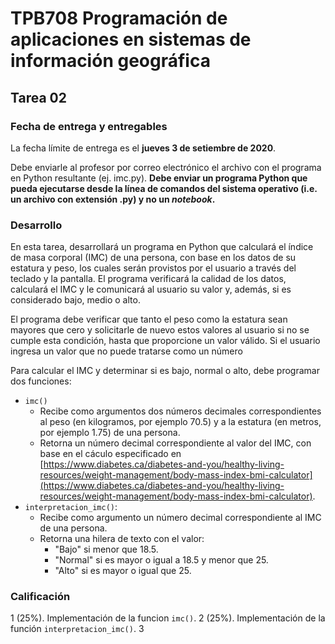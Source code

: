 # TPB708 Programación de aplicaciones en sistemas de información geográfica
## Tarea 02

### Fecha de entrega y entregables
La fecha límite de entrega es el **jueves 3 de setiembre de 2020**.

Debe enviarle al profesor por correo electrónico el archivo con el programa en Python resultante (ej. imc.py). **Debe enviar un programa Python que pueda ejecutarse desde la línea de comandos del sistema operativo (i.e. un archivo con extensión .py) y no un *notebook*.**

### Desarrollo
En esta tarea, desarrollará un programa en Python que calculará el índice de masa corporal (IMC) de una persona, con base en los datos de su estatura y peso, los cuales serán provistos por el usuario a través del teclado y la pantalla. El programa verificará la calidad de los datos, calculará el IMC y le comunicará al usuario su valor y, además, si es considerado bajo, medio o alto.

El programa debe verificar que tanto el peso como la estatura sean mayores que cero y solicitarle de nuevo estos valores al usuario si no se cumple esta condición, hasta que proporcione un valor válido. Si el usuario ingresa un valor que no puede tratarse como un número

Para calcular el IMC y determinar si es bajo, normal o alto, debe programar dos funciones:
- ```imc()```
    - Recibe como argumentos dos números decimales correspondientes al peso (en kilogramos, por ejemplo 70.5) y a la estatura (en metros, por ejemplo 1.75) de una persona.
    - Retorna un número decimal correspondiente al valor del IMC, con base en el cáculo especificado en [https://www.diabetes.ca/diabetes-and-you/healthy-living-resources/weight-management/body-mass-index-bmi-calculator](https://www.diabetes.ca/diabetes-and-you/healthy-living-resources/weight-management/body-mass-index-bmi-calculator). 
- ```interpretacion_imc()```:
    - Recibe como argumento un número decimal correspondiente al IMC de una persona.
    - Retorna una hilera de texto con el valor:
        - "Bajo" si menor que 18.5.
        - "Normal" si es mayor o igual a 18.5 y menor que 25.
        - "Alto" si es mayor o igual que 25.

### Calificación
1 (25%). Implementación de la funcion ```imc()```.
2 (25%). Implementación de la función ```interpretacion_imc()```.
3 
